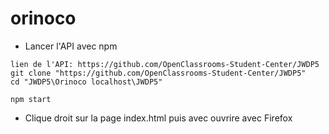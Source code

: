 # orinoco

- Lancer l'API avec npm 
```
lien de l'API: https://github.com/OpenClassrooms-Student-Center/JWDP5
git clone "https://github.com/OpenClassrooms-Student-Center/JWDP5"
cd "JWDP5\Orinoco localhost\JWDP5"

npm start 
```

- Clique droit sur la page index.html puis avec ouvrire avec Firefox


